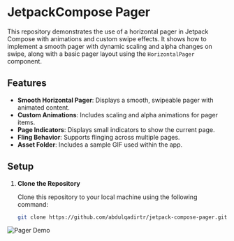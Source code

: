 # JetpackCompose Pager

This repository demonstrates the use of a horizontal pager in Jetpack Compose with animations and custom swipe effects. 
It shows how to implement a smooth pager with dynamic scaling and alpha changes on swipe, along with a basic pager layout using the `HorizontalPager` component.

## Features

- **Smooth Horizontal Pager**: Displays a smooth, swipeable pager with animated content.
- **Custom Animations**: Includes scaling and alpha animations for pager items.
- **Page Indicators**: Displays small indicators to show the current page.
- **Fling Behavior**: Supports flinging across multiple pages.
- **Asset Folder**: Includes a sample GIF used within the app.

## Setup

1. **Clone the Repository**

   Clone this repository to your local machine using the following command:

   ```bash
   git clone https://github.com/abdulqadirtr/jetpack-compose-pager.git


![Pager Demo](assets/pager_layout.gif)
